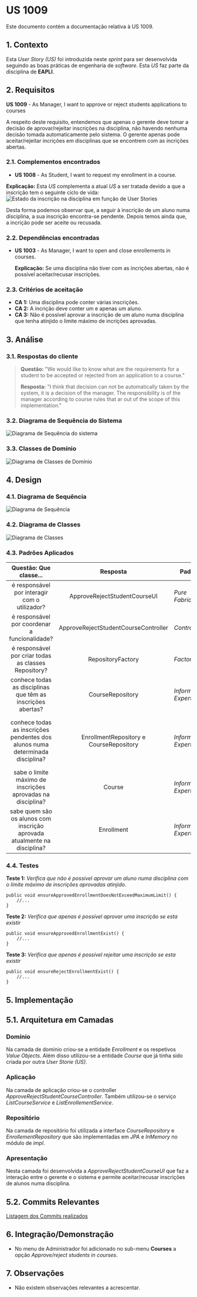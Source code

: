 # US 1009

Este documento contém a documentação relativa à US 1009.

## 1. Contexto

Esta *User Story (US)* foi introduzida neste *sprint* para ser desenvolvida seguindo as boas práticas de engenharia de
*software*.
Esta *US* faz parte da disciplina de **EAPLI**.

## 2. Requisitos

**US 1009** - As Manager, I want to approve or reject students applications to courses

A respeito deste requisito, entendemos que apenas o gerente deve tomar a decisão de aprovar/rejeitar inscrições na disciplina,
não havendo nenhuma decisão tomada automaticamente pelo sistema. 
O gerente apenas pode aceitar/rejeitar incrições em disciplinas que se encontrem com as incrições abertas. 

### 2.1. Complementos encontrados

- **US 1008** - As Student, I want to request my enrollment in a course.

**Explicação:** Esta *US* complementa a atual *US* a ser tratada devido a que a inscrição tem o seguinte ciclo de
vida:
![Estado da inscrição na disciplina em função de User Stories](./SVG/enrollment-status-user-stories.svg)

Desta forma podemos observar que, a seguir à inscrição de um aluno numa disciplina, a sua inscrição encontra-se pendente.
Depois temos ainda que, a incrição pode ser aceite ou recusada.

### 2.2. Dependências encontradas

- **US 1003** - As Manager, I want to open and close enrollements in courses.

  **Explicação:** Se uma disciplina não tiver com as incrições abertas, não é possível aceitar/recusar inscrições.

### 2.3. Critérios de aceitação

- **CA 1:** Uma disciplina pode conter várias inscrições.
- **CA 2:** A incrição deve conter um e apenas um aluno.
- **CA 3:** Não é possível aprovar a inscrição de um aluno numa disciplina que tenha atinjido o limite máximo de incrições aprovadas.

## 3. Análise

### 3.1. Respostas do cliente

>**Questão:** "We would like to know what are the requirements for a student to be accepted or rejected from an application  to a course."
> 
>**Resposta:** "I think that decision can not be automatically taken by the system, it is a decision of the manager. The responsibility is of the manager according to course rules that ar out of the scope of this implementation."

### 3.2. Diagrama de Sequência do Sistema

![Diagrama de Sequência do sistema](./SVG/system-sequence-diagram.svg)

### 3.3. Classes de Domínio

![Diagrama de Classes de Domínio](SVG/domain-classes.svg)

## 4. Design

### 4.1. Diagrama de Sequência

![Diagrama de Sequência](SVG/sequence-diagram.svg)

### 4.2. Diagrama de Classes

![Diagrama de Classes](SVG/class-diagram.svg)

### 4.3. Padrões Aplicados

|                            Questão: Que classe...                             |                Resposta                 | Padrão               |                                                             Justificação                                                              |
|:-----------------------------------------------------------------------------:|:---------------------------------------:|----------------------|:-------------------------------------------------------------------------------------------------------------------------------------:|
|                 é responsável por interagir com o utilizador?                 |      ApproveRejectStudentCourseUI       | *Pure Fabrication*   |                     Não há razão para atribuir esta responsabilidade a uma classe presente no Modelo de Domínio.                      |
|                 é responsável por coordenar a funcionalidade?                 |  ApproveRejectStudentCourseController   | *Controller*         |                                                                                                                                       |
|             é responsável por criar todas as classes Repository?              |            RepositoryFactory            | *Factory*            |                            Quando uma entidade é demasiado complexa, as fábricas fornecem encapsulamento.                             |
|          conhece todas as disciplinas que têm as inscrições abertas?          |            CourseRepository             | *Information Expert* |                  Dado que é responsável pela persistência/reconstrução do *Course*, conhece todos os seus detalhes.                   |
| conhece todas as inscrições pendentes dos alunos numa determinada disciplina? | EnrollmentRepository e CourseRepository | *Information Expert* | Dado que é responsável pela persistência/reconstrução do *Enrollment* e do *Course*, respetivamente, conhecem todos os seus detalhes. |
|          sabe o limite máximo de inscrições aprovadas na disciplina?          |                 Course                  | *Information Expert* |                                          Sabe toda a informação dos dados que lhe pertencem.                                          |
|   sabe quem são os alunos com inscrição aprovada atualmente na disciplina?    |               Enrollment                | *Information Expert* |                                          Sabe toda a informação dos dados que lhe pertencem.                                          |

### 4.4. Testes

**Teste 1:** *Verifica que não é possível aprovar um aluno numa disciplina com o limite máximo de inscrições aprovadas atinjido.*

```
public void ensureApprovedEnrollmentDoesNotExceedMaximumLimit() {
	//...
}
```

**Teste 2:** *Verifica que apenas é possível aprovar uma inscrição se esta existir*

```
public void ensureApprovedEnrollmentExist() {
	//...
}
```

**Teste 3:** *Verifica que apenas é possível rejeitar uma inscrição se esta existir*

```
public void ensureRejectEnrollmentExist() {
	//...
}
```

## 5. Implementação

## 5.1. Arquitetura em Camadas
### Domínio

Na camada de domínio criou-se a entidade *Enrollment* e os respetivos *Value* *Objects*. Além disso utilizou-se a entidade
*Course* que já tinha sido criada por outra *User Storie (US)*.

### Aplicação

Na camada de aplicação criou-se o controller *ApproveRejectStudentCourseController*. Também utilizou-se o serviço *ListCourseService* e 
*ListEnrollementService*.

### Repositório

Na camada de repositório foi utilizada a interface *CourseRepository* e *EnrollementRepository* que são implementadas 
em *JPA* e *InMemory* no módulo de *impl*.

### Apresentação

Nesta camada foi desenvolvida a *ApproveRejectStudentCourseUI* que faz a interação entre o gerente e o sistema e permite 
aceitar/recusar inscrições de alunos numa disciplina.

## 5.2. Commits Relevantes

[Listagem dos Commits realizados](https://github.com/Departamento-de-Engenharia-Informatica/sem4pi-22-23-20/issues/22)

## 6. Integração/Demonstração

* No menu de Administrador foi adicionado no sub-menu **Courses** a opção *Approve/reject students in courses*.

## 7. Observações

* Não existem observações relevantes a acrescentar.